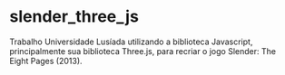 # slender_three_js

Trabalho Universidade Lusíada utilizando a biblioteca Javascript, principalmente sua biblioteca Three.js, para recriar o jogo Slender: The Eight Pages (2013).
